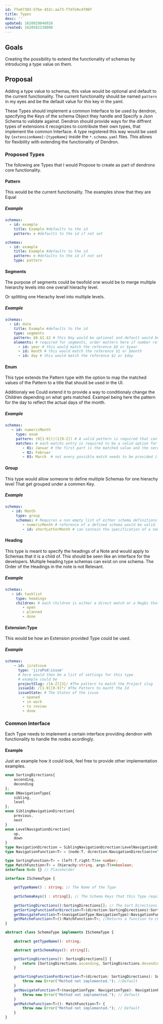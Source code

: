 ```yaml
---
id: ffe67303-57be-452c-aa73-f7d7e9c4f00f
title: Types
desc: ''
updated: 1620920046926
created: 1620582238808
---
```


## Goals

Creating the possibility to extend the functionality of schemas by introducing a type value on them.

## Proposal

Adding a type value to schemas, this value would be optional and default to the current functionality. 
The current functionality should be named `pattern` in my eyes and be the default value for this key in the yaml. 

These Types should implement a common Interface to be used by dendron, specifying the Keys of the schema Object they handle and Specify a Json Schema to validate against.
Dendron should provide ways for the diffrent types of extensions it recognizes to contribute their own types, that implement the common Interface.
A type registered this way would be used by `{extensionName}:{typeName}` inside the `*.schema.yaml` files. This allows for flexibility with extending the functionality of Dendron.


### Proposed Types

The following are Types that I would Propose to create as part of dendrons core functionality.

#### Pattern

This would be the current functionality. The examples show that they are Equal 

##### Example

```yml
schemas:
  - id: example
    title: Example #defaults to the id
    pattern: e #defaults to the id if not set
```

```yml
schemas:
  - id: example
    title: Example #defaults to the id
    pattern: e #defaults to the id if not set
    type: pattern
```

#### Segments

The purpose of segments could be twofold one would be to merge multiple hierarchy levels into one overall hierachy level. 

Or splitting one Hierachy level into multiple levels. 


##### Example


```yml
schemas:
  - id: date
    title: Example #defaults to the id
    type: segments 
    pattern: $0.$1.$2 # this Key would be optional and default would be to concate the Patterns of the schemas in the elements array, the ${digit} part describes the hierachy lvl in this scheme, but could use named identifiers as well or static pattern parts. A dot represents a Dot in the filename. 
    elements: # required for segments, order matters here if number references are used.    
      - id: year # this would match the reference $0 or $year
      - id: month # this would match the reference $1 or $month
      - id: day # this would match the reference $2 or $day        
```



#### Enum

This type extends the Pattern type with the option to map the matched values of the Pattern to a title that should be used in the UI.

Additionaly we Could extend it to provide a way to conditionaly change the Children depending on what gets matched. 
Exampel being here the pattern for the day to reflect the actual days of the month.

##### Example

```yml
schemas:
   - id: numericMonth
     type: enum
     pattern: (0[1-9])|(1[0-2]) # A valid pattern is required that can match multiple things.
     matches: # each matchs entry is required to be a valid option for the pattern
        - 01: Januar # the first part is the matched value and the second part becomes the title
        - 02: Februar
        - 03: March  # not every possible match needs to be provided if no match is provided the matched value becomes the title.
```


#### Group

This type would allow someone to define multiple Schemas for one hierachy level That get grouped under a commen Key.

##### Example

```yml
schemas:
   - id: Month
     type: group
     schemas: # Requires a non empty list of either schema definitions or references. 
        - numericMonth # reference of a defined schema would be valid.
        - id: shortLetterMonth # can contain the specification of a new schema

```



#### Heading

This type is meant to specify the headings of a Note and would apply to Schemas that it is a child of. This should be seen like an interface for the developers. Multiple heading type schemas can exist on one schema. The Order of the Headings in the note is not Relevant. 

##### Example 

```yml
schemas:
   - id: tasklist
     type: headings
     children: # each children is either a direct match or a RegEx that must match
        - open 
        - planned
        - done
```



#### Extension:Type

This would be how an Extension provided Type could be used.

##### Example

```yaml
schemas:
    - id: jiraIssue
      type: 'jiraPod:issue'
      # here would then be a list of settings for this type 
      # example could be
      projectSlug: /[A-Z]{3}/ #The pattern to match the Project slug
      issueId: /[1-9][0-9]*/ #The Pattern to macht the Id
      issueState: # The States of the issue 
        - opened
        - in work
        - to review
        - done
```

### Common Interface

Each Type needs to implement a certain interface providing dendron with functionality to handle the nodes acordingly.

#### Example

Just an example how it could look, feel free to provide other implementation examples.
```ts
enum SortingDirections{
    ascending,
    decending
};
enum DNavigationType{
    sibling,
    level
};
enum SiblingNavigationDirection{
    previous,
    next
}
enum LevelNavigationDirection{
    up,
    down
}
type NavigationDirection = SiblingNavigationDirection|LevelNavigationDirection; 
type NavigationFunction<T> = (node:T, direction:NavigationDirection)=>T;

type SortingFunction<T> = (left:T,right:T)=> number;
type MatchFunction<T> = (hierachy:string, args:T)=>boolean;
interface Node {} // Placeholder 

interface ISchemaType {
        
    getTypeName() : string; // The Name of the Type
    
    getSchemaKeys() : string[]; // The Schema Keys that this Type requires for
    
    getSortingDirections():SortingDirections[]; // The Sort Directions this Type provides. Null for default behaviour
    getSortingFunctionForDirection<T>(direction:SortingDirections):SortingFunction<T>; // The function that would sort The Nodes acording to the direction
    getNavigateFunction<T>(navigationType:NavigationType):NavigationFunction<T>; // Returns a function to navigate the Notes, null for default behavior;    
    getMatcheFunction<T>():MatchFunction<T>; //Returns a function to check if the schema applies to the Hierachy.  
}

abstract class SchemaType implements ISchemaType {
    
    abstract getTypeName(): string;

    abstract getSchemaKeys(): string[];

    getSortingDirections(): SortingDirections[] {
        return [SortingDirections.ascending, SortingDirections.decending];
    }

    getSortingFunctionForDirection<T>(direction: SortingDirections): SortingFunction<T> {
        throw new Error("Method not implemented."); //Default
    }
    getNavigateFunction<T>(navigationType: NavigationType): NavigationFunction<T> {
        throw new Error("Method not implemented."); // Default
    }
    getMatcheFunction<T>(): MatchFunction<T> {
        throw new Error("Method not implemented."); // Default 
    }
}
```
